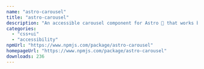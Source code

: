 ```yaml
---
name: "astro-carousel"
title: "astro-carousel"
description: "An accessible carousel component for Astro 🚀 that works by using browser navigation."
categories:
  - "css+ui"
  - "accessibility"
npmUrl: "https://www.npmjs.com/package/astro-carousel"
homepageUrl: "https://www.npmjs.com/package/astro-carousel"
downloads: 236
---
```


